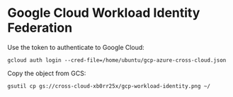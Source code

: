 # Google Cloud Workload Identity Federation

Use the token to authenticate to Google Cloud:

```
gcloud auth login --cred-file=/home/ubuntu/gcp-azure-cross-cloud.json
```

Copy the object from GCS:

```
gsutil cp gs://cross-cloud-xb0rr25x/gcp-workload-identity.png ~/
```
